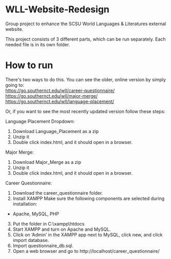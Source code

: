 # WLL-Website-Redesign
Group project to enhance the SCSU World Languages &amp; Literatures external website.

This project consists of 3 different parts, which can be run separately. Each needed file is in its own folder.

# How to run
There's two ways to do this. You can see the older, online version by simply going to:
</br>https://go.southernct.edu/wll/career-questionnaire/
</br>https://go.southernct.edu/wll/major-merge/
</br>https://go.southernct.edu/wll/language-placement/

Or, if you want to see the most recently updated version follow these steps:

Language Placement Dropdown:
1. Download Language_Placement as a zip
2. Unzip it
3. Double click index.html, and it should open in a browser.

Major Merge:
1. Download Major_Merge as a zip
2. Unzip it
3. Double click index.html, and it should open in a browser.

Career Questionnaire:
1. Download the career_questionnaire folder.
2. Install XAMPP
  Make sure the following components are selected during installation:
  - Apache, MySQL, PHP
3. Put the folder in C:\xampp\htdocs
4. Start XAMPP and turn on Apache and MySQL.
5. Click on ‘Admin’ in the XAMPP app next to MySQL, click new, and click import database.
5. Import questionnaire_db.sql.
6. Open a web browser and go to http://localhost/career_questionnaire/
